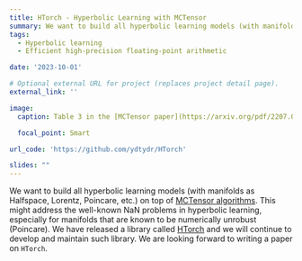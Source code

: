```yaml
---
title: HTorch - Hyperbolic Learning with MCTensor
summary: We want to build all hyperbolic learning models (with manifolds as Halfspace, Lorentz, Poincare, etc.) on top of MCTensor algorithms. 
tags:
  - Hyperbolic learning
  - Efficient high-precision floating-point arithmetic

date: '2023-10-01'

# Optional external URL for project (replaces project detail page).
external_link: ''

image:
  caption: Table 3 in the [MCTensor paper](https://arxiv.org/pdf/2207.08867.pdf). 

  focal_point: Smart

url_code: 'https://github.com/ydtydr/HTorch'

slides: ""
---
```


We want to build all hyperbolic learning models (with manifolds as Halfspace, Lorentz, Poincare, etc.) on top of [MCTensor algorithms](https://github.com/ydtydr/MCTensor). This might address the well-known NaN problems in hyperbolic learning, especially for manifolds that are known to be numerically unrobust (Poincare). We have released a library called [HTorch](https://github.com/ydtydr/HTorch) and we will continue to develop and maintain such library. We are looking forward to writing a paper on `HTorch`.